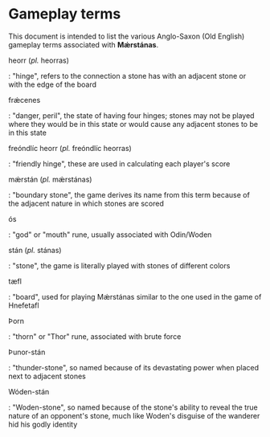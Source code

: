# Gameplay terms

This document is intended to list the various Anglo-Saxon (Old English) gameplay terms associated with **Mǽrstánas**.

heorr (*pl.* heorras)

: "hinge", refers to the connection a stone has with an adjacent stone or with the edge of the board

frǽcenes

: "danger, peril", the state of having four hinges; stones may not be played where they would be in this state or would cause any adjacent stones to be in this state

freóndlíc heorr (*pl.* freóndlíc heorras)

: "friendly hinge", these are used in calculating each player's score

mǽrstán (*pl.* mǽrstánas)

: "boundary stone", the game derives its name from this term because of the adjacent nature in which stones are scored

ós

: "god" or "mouth" rune, usually associated with Odin/Woden

stán (*pl.* stánas)

: "stone", the game is literally played with stones of different colors

tæfl

: "board", used for playing Mǽrstánas similar to the one used in the game of Hnefetafl

Þorn

: "thorn" or "Thor" rune, associated with brute force

Þunor-stán

: "thunder-stone", so named because of its devastating power when placed next to adjacent stones

Wóden-stán

: "Woden-stone", so named because of the stone's ability to reveal the true nature of an opponent's stone, much like Woden's disguise of the wanderer hid his godly identity 